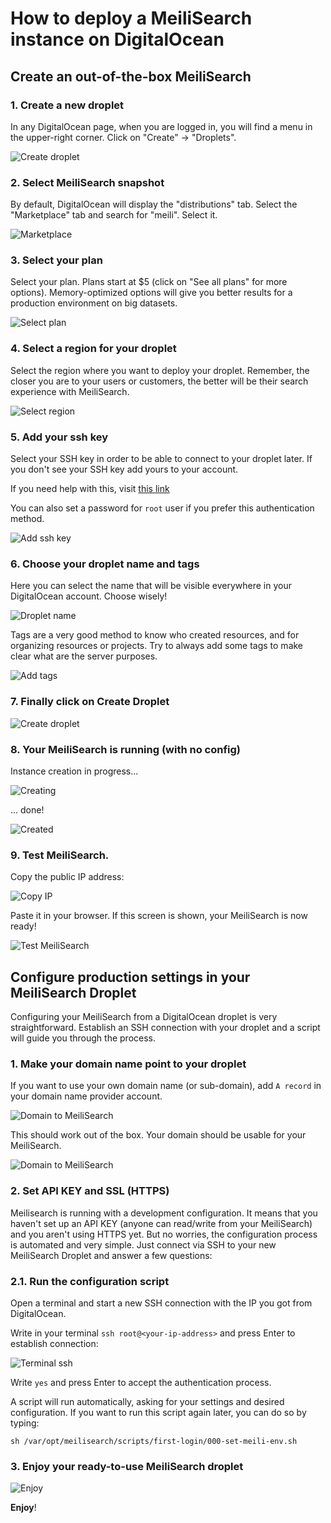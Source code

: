 # How to deploy a MeiliSearch instance on DigitalOcean

## Create an out-of-the-box MeiliSearch

### 1. Create a new droplet

In any DigitalOcean page, when you are logged in, you will find a menu in the upper-right corner. Click on "Create" -> "Droplets".

![Create droplet](../../public/digitalocean/01.create.png)  

### 2. Select MeiliSearch snapshot

By default, DigitalOcean will display the "distributions" tab. Select the "Marketplace" tab and search for "meili". Select it.

![Marketplace](../../public/digitalocean/02.marketplace.png)  

### 3. Select your plan

Select your plan. Plans start at $5 (click on "See all plans" for more options). Memory-optimized options will give you better results for a production environment on big datasets.

![Select plan](../../public/digitalocean/03.select-plan.png)  

### 4. Select a region for your droplet

Select the region where you want to deploy your droplet. Remember, the closer you are to your users or customers, the better will be their search experience with MeiliSearch.

![Select region](../../public/digitalocean/04.select-region.png)  

### 5. Add your ssh key

Select your SSH key in order to be able to connect to your droplet later. If you don't see your SSH key add yours to your account.  

If you need help with this, visit [this link](https://www.digitalocean.com/docs/droplets/how-to/add-ssh-keys/to-account/)

You can also set a password for `root` user if you prefer this authentication method.

![Add ssh key](../../public/digitalocean/05.add-ssh-key.png)  

### 6. Choose your droplet name and tags

Here you can select the name that will be visible everywhere in your DigitalOcean account. Choose wisely!

![Droplet name](../../public/digitalocean/06.droplet-name.png)  

Tags are a very good method to know who created resources, and for organizing resources or projects. Try to always add some tags to make clear what are the server purposes.

![Add tags](../../public/digitalocean/06.add-tags.png)  

### 7. Finally click on Create Droplet

![Create droplet](../../public/digitalocean/07.create-droplet.png)  

### 8. Your MeiliSearch is running (with no config)

Instance creation in progress...

![Creating](../../public/digitalocean/08.creating.png)  

... done!

![Created](../../public/digitalocean/08.created-ip.png)  

### 9. Test MeiliSearch.

Copy the public IP address:

![Copy IP](../../public/digitalocean/09.copy-ip.png)  

Paste it in your browser. If this screen is shown, your MeiliSearch is now ready!

![Test MeiliSearch](../../public/digitalocean/09.test-meili.png)  

## Configure production settings in your MeiliSearch Droplet

Configuring your MeiliSearch from a DigitalOcean droplet is very straightforward. Establish an SSH connection with your droplet and a script will guide you through the process.

### 1. Make your domain name point to your droplet

If you want to use your own domain name (or sub-domain), add `A record` in your domain name provider account.

![Domain to  MeiliSearch](../../public/digitalocean/11.domain-a-record.png)  

This should work out of the box. Your domain should be usable for your MeiliSearch.

![Domain to  MeiliSearch](../../public/digitalocean/11.working-domain.png)  

### 2. Set API KEY and SSL (HTTPS)

Meilisearch is running with a development configuration. It means that you haven't set up an API KEY (anyone can read/write from your MeiliSearch) and you aren't using HTTPS yet. But no worries, the configuration process is automated and very simple. Just connect via SSH to your new MeiliSearch Droplet and answer a few questions:

### 2.1. Run the configuration script

Open a terminal and start a new SSH connection with the IP you got from DigitalOcean.  

Write in your terminal `ssh root@<your-ip-address>` and press Enter to establish connection:

![Terminal ssh](../../public/digitalocean/12.open-terminal-ssh.png)  

Write `yes` and press Enter to accept the authentication process.  

A script will run automatically, asking for your settings and desired configuration. If you want to run this script again later, you can do so by typing:  

`sh /var/opt/meilisearch/scripts/first-login/000-set-meili-env.sh`

### 3. Enjoy your ready-to-use MeiliSearch droplet

![Enjoy](../../public/digitalocean/13.finish.png)  

**Enjoy**!
